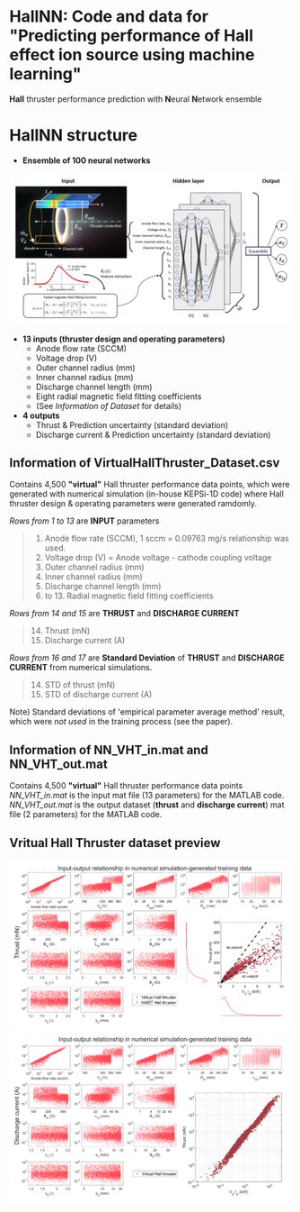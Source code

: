# HallNN: Code and data for "Predicting performance of Hall effect ion source using machine learning"
**Hall** thruster performance prediction with **N**eural **N**etwork ensemble

# HallNN structure
* **Ensemble of 100 neural networks**

![image](https://github.com/JaehongPark-Plasma/HallNN/blob/main/Data/intro.png?raw=true)

* **13 inputs (thruster design and operating parameters)**
  * Anode flow rate (SCCM)
  * Voltage drop (V)
  * Outer channel radius (mm)
  * Inner channel radius (mm)
  * Discharge channel length (mm)
  * Eight radial magnetic field fitting coefficients
  * (See *Information of Dataset* for details)
* **4 outputs**
  * Thrust & Prediction uncertainty (standard deviation)
  * Discharge current & Prediction uncertainty (standard deviation)

## Information of VirtualHallThruster_Dataset.csv
Contains 4,500 **"virtual"** Hall thruster performance data points, which were generated with numerical simulation (in-house KEPSi-1D code) where Hall thruster design & operating parameters were generated ramdomly.

*Rows from 1 to 13* are **INPUT** parameters   
> 1. Anode flow rate (SCCM), 1 sccm = 0.09763 mg/s relationship was used.
> 2. Voltage drop (V) = Anode voltage - cathode coupling voltage
> 3. Outer channel radius (mm)
> 4. Inner channel radius (mm)
> 5. Discharge channel length (mm)
> 6. to 13. Radial magnetic field fitting coefficients

*Rows from 14 and 15* are **THRUST** and **DISCHARGE CURRENT**   
> 14. Thrust (mN)
> 15. Discharge current (A)

*Rows from 16 and 17* are **Standard Deviation** of **THRUST** and **DISCHARGE CURRENT** from numerical simulations.
> 14. STD of thrust (mN)
> 15. STD of discharge current (A)

Note) Standard deviations of 'empirical parameter average method' result, which were *not used* in the training process (see the paper).    

## Information of NN_VHT_in.mat and NN_VHT_out.mat
Contains 4,500 **"virtual"** Hall thruster performance data points
*NN_VHT_in.mat* is the input mat file (13 parameters) for the MATLAB code.   
*NN_VHT_out.mat* is the output dataset (**thrust** and **discharge current**) mat file (2 parameters) for the MATLAB code.   

## Vritual Hall Thruster dataset preview

![image](https://github.com/JaehongPark-Plasma/HallNN/blob/main/Data/Input_thrust_VHT.png?raw=true)
![image](https://github.com/JaehongPark-Plasma/HallNN/blob/main/Data/Input_Id_VHT.png?raw=true)


